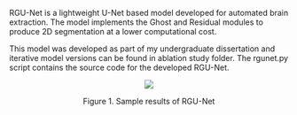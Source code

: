 RGU-Net is a lightweight U-Net based model developed for automated brain extraction. The model implements the Ghost and Residual modules to produce 2D segmentation at a lower computational cost. 

This model was developed as part of my undergraduate dissertation and iterative model versions can be found in ablation study folder. The rgunet.py script contains the source code for the developed RGU-Net.

<p align="center">
  <img src="https://github.com/KWKIM128/Pneumonia-Detection/assets/115262940/b16b5996-07c9-4ef3-b0d4-287ca02daba4" />
</p>
<p align="center"> Figure 1. Sample results of RGU-Net
  
